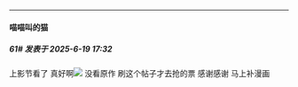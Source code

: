 ﻿
*****

####  喵喵叫的猫  
##### 61#       发表于 2025-6-19 17:32

上影节看了 真好啊<img src="https://static.stage1st.com/image/smiley/face2017/138.png" referrerpolicy="no-referrer">
没看原作 刷这个帖子才去抢的票 感谢感谢
马上补漫画

